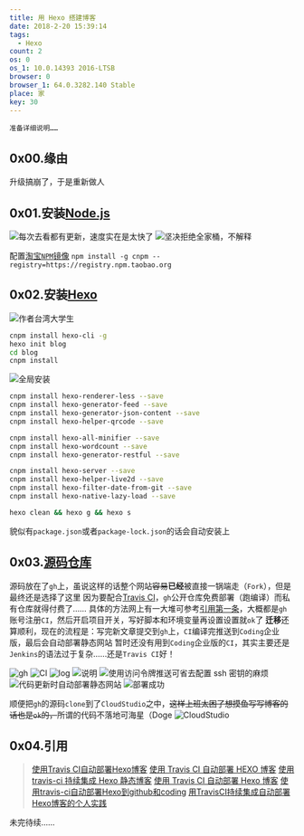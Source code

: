 ```yaml
---
title: 用 Hexo 搭建博客
date: 2018-2-20 15:39:14
tags:
  - Hexo
count: 2
os: 0
os_1: 10.0.14393 2016-LTSB
browser: 0
browser_1: 64.0.3282.140 Stable
place: 家
key: 30
---
```

    准备详细说明……
<!-- more -->
## 0x00.缘由
升级搞崩了，于是重新做人

## 0x01.安装[Node.js](https://nodejs.org/zh-cn/)
![每次去看都有更新，速度实在是太快了](https://i1.yuangezhizao.cn/Win-10/20191017213053.jpg!webp)
![坚决拒绝全家桶，不解释](https://i1.yuangezhizao.cn/Win-10/20191017214637.jpg!webp)

配置[淘宝`NPM`镜像](https://npm.taobao.org/)
`npm install -g cnpm --registry=https://registry.npm.taobao.org`

## 0x02.安装[Hexo](https://hexo.io/zh-cn/)
![作者台湾大学生](https://i1.yuangezhizao.cn/Win-10/20191017213644.jpg!webp)

``` bash
cnpm install hexo-cli -g
hexo init blog
cd blog
cnpm install
```
![全局安装](https://i1.yuangezhizao.cn/Win-10/20180220161242.jpg!webp)

``` bash
cnpm install hexo-renderer-less --save
cnpm install hexo-generator-feed --save
cnpm install hexo-generator-json-content --save
cnpm install hexo-helper-qrcode --save

cnpm install hexo-all-minifier --save
cnpm install hexo-wordcount --save
cnpm install hexo-generator-restful --save

cnpm install hexo-server --save
cnpm install hexo-helper-live2d --save
cnpm install hexo-filter-date-from-git --save
cnpm install hexo-native-lazy-load --save

hexo clean && hexo g && hexo s
```
貌似有`package.json`或者`package-lock.json`的话会自动安装上

## 0x03.[源码仓库](https://github.com/yuangezhizao/www)
源码放在了`gh`上，虽说这样的话整个网站~~容易~~**已经**被直接一锅端走（`Fork`），但是最终还是选择了这里
因为要配合[Travis CI](https://travis-ci.org)，`gh`公开仓库免费部署（跑编译）而私有仓库就得付费了……
具体的方法网上有一大堆可参考[引用第一条](#引用)，大概都是`gh`账号注册`CI`，然后开启项目开关，写好脚本和环境变量再设置设置就`ok`了
**迁移**还算顺利，现在的流程是：写完新文章提交到`gh`上，`CI`编译完推送到`Coding`企业版，最后会自动部署静态网站
暂时还没有用到`Coding`企业版的`CI`，其实主要还是`Jenkins`的语法过于复杂……还是`Travis CI`好！

![gh](https://i1.yuangezhizao.cn/Win-10/20190825230425.jpg!webp)
![CI](https://i1.yuangezhizao.cn/Win-10/20190825230257.jpg!webp)
![log](https://i1.yuangezhizao.cn/Win-10/20190825231016.jpg!webp)
![说明](https://i1.yuangezhizao.cn/Win-10/20190825222026.jpg!webp)
![使用访问令牌推送可省去配置 ssh 密钥的麻烦](https://i1.yuangezhizao.cn/Win-10/20190825224919.jpg!webp)
![代码更新时自动部署静态网站](https://i1.yuangezhizao.cn/Win-10/20190825224750.jpg!webp)
![部署成功](https://i1.yuangezhizao.cn/Win-10/20190825224831.jpg!webp)

顺便把`gh`的源码`clone`到了`CloudStudio`之中，~~这样上班太困了想摸鱼写写博客的话也是`ok`的，~~所谓的代码不落地可海星（Doge
![CloudStudio](https://i1.yuangezhizao.cn/Win-10/20190825230738.jpg!webp)

## 0x04.引用
> [使用Travis CI自动部署Hexo博客](https://web.archive.org/web/20190905064005/https://www.itfanr.cc/2017/08/09/using-travis-ci-automatic-deploy-hexo-blogs/)
[使用 Travis CI 自动部署 HEXO 博客](https://web.archive.org/web/20190905064039/https://www.giuem.com/deploy-via-travis-ci/)
[使用 travis-ci 持续集成 Hexo 静态博客](https://web.archive.org/web/20190905064103/https://www.pangjian.me/2016/05/25/travis-ci-hexo/)
[使用 Travis CI 自动部署 Hexo 博客](https://web.archive.org/web/20190905064132/https://blessing.studio/deploy-hexo-blog-automatically-with-travis-ci/)
[使用travis-ci自动部署Hexo到github和coding](https://web.archive.org/web/20190905064200/https://juejin.im/post/5afe61f5f265da0b8d422a3e)
[用TravisCI持续集成自动部署Hexo博客的个人实践](https://web.archive.org/web/20190905064240/https://mtianyan.gitee.io//post/90a759d5.html)

未完待续……